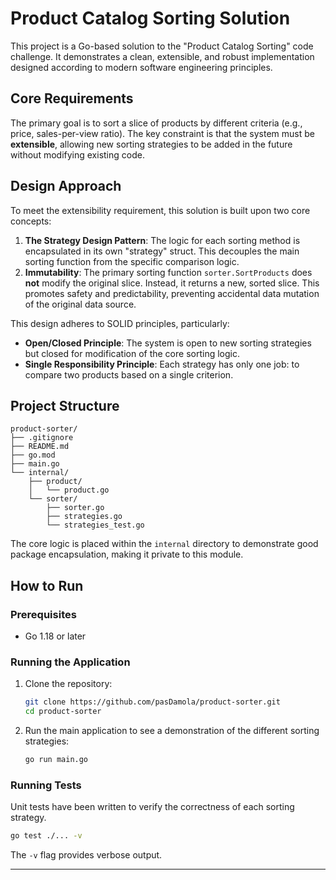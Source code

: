 # Product Catalog Sorting Solution

This project is a Go-based solution to the "Product Catalog Sorting" code challenge. It demonstrates a clean, extensible, and robust implementation designed according to modern software engineering principles.

## Core Requirements

The primary goal is to sort a slice of products by different criteria (e.g., price, sales-per-view ratio). The key constraint is that the system must be **extensible**, allowing new sorting strategies to be added in the future without modifying existing code.

## Design Approach

To meet the extensibility requirement, this solution is built upon two core concepts:

1.  **The Strategy Design Pattern**: The logic for each sorting method is encapsulated in its own "strategy" struct. This decouples the main sorting function from the specific comparison logic.
2.  **Immutability**: The primary sorting function `sorter.SortProducts` does **not** modify the original slice. Instead, it returns a new, sorted slice. This promotes safety and predictability, preventing accidental data mutation of the original data source.

This design adheres to SOLID principles, particularly:
*   **Open/Closed Principle**: The system is open to new sorting strategies but closed for modification of the core sorting logic.
*   **Single Responsibility Principle**: Each strategy has only one job: to compare two products based on a single criterion.

## Project Structure

```
product-sorter/
├── .gitignore
├── README.md
├── go.mod
├── main.go
└── internal/
    ├── product/
    │   └── product.go        
    └── sorter/
        ├── sorter.go         
        ├── strategies.go     
        └── strategies_test.go
```
The core logic is placed within the `internal` directory to demonstrate good package encapsulation, making it private to this module.

## How to Run

### Prerequisites
- Go 1.18 or later

### Running the Application
1. Clone the repository:
   ```sh
   git clone https://github.com/pasDamola/product-sorter.git
   cd product-sorter
   ```
2. Run the main application to see a demonstration of the different sorting strategies:
   ```sh
   go run main.go
   ```

### Running Tests
Unit tests have been written to verify the correctness of each sorting strategy.
```sh
go test ./... -v
```
The `-v` flag provides verbose output.

<!-- ## Future Improvements

While this solution effectively solves the challenge, a production-grade system could be enhanced with:

1.  **Sorter Factory**: A factory function could be introduced to create sorting strategies from a string input (e.g., from an API query parameter `?sort_by=price`), further decoupling the client code.
2.  **Configurable Sort Direction**: Strategies could be enhanced to accept a direction (e.g., `ASC`, `DESC`) during instantiation for greater flexibility.
3.  **Database-Side Sorting**: For very large datasets, the sorting logic could be moved to the database query (`ORDER BY`) for optimal performance, with the Go code responsible for building the correct query. -->

---